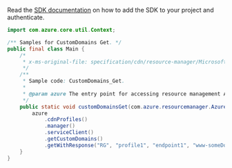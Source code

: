 Read the [SDK documentation](https://github.com/Azure/azure-sdk-for-java/blob/azure-resourcemanager_2.13.0/sdk/resourcemanager/azure-resourcemanager/README.md) on how to add the SDK to your project and authenticate.

```java
import com.azure.core.util.Context;

/** Samples for CustomDomains Get. */
public final class Main {
    /*
     * x-ms-original-file: specification/cdn/resource-manager/Microsoft.Cdn/stable/2021-06-01/examples/CustomDomains_Get.json
     */
    /**
     * Sample code: CustomDomains_Get.
     *
     * @param azure The entry point for accessing resource management APIs in Azure.
     */
    public static void customDomainsGet(com.azure.resourcemanager.AzureResourceManager azure) {
        azure
            .cdnProfiles()
            .manager()
            .serviceClient()
            .getCustomDomains()
            .getWithResponse("RG", "profile1", "endpoint1", "www-someDomain-net", Context.NONE);
    }
}
```
